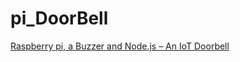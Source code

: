 pi_DoorBell
===========

[Raspberry pi, a Buzzer and Node.js – An IoT Doorbell](http://thejackalofjavascript.com/rpi-buzzer-node-iot-doorbell)
